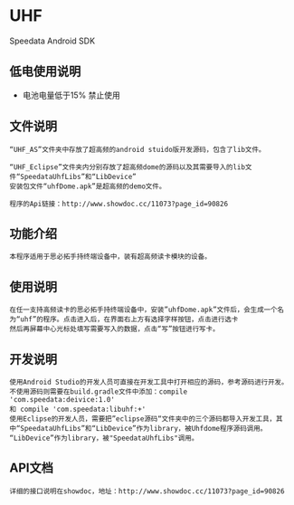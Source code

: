 # UHF
Speedata Android SDK

## 低电使用说明
  * 电池电量低于15% 禁止使用


## 文件说明

	“UHF_AS”文件夹中存放了超高频的android stuido版开发源码，包含了lib文件。
	
	“UHF_Eclipse”文件夹内分别存放了超高频dome的源码以及其需要导入的lib文件“SpeedataUhfLibs”和“LibDevice”
	安装包文件“uhfDome.apk”是超高频的demo文件。
	
	程序的Api链接：http://www.showdoc.cc/11073?page_id=90826
	
## 功能介绍

	本程序适用于思必拓手持终端设备中，装有超高频读卡模块的设备。
## 使用说明

	在任一支持高频读卡的思必拓手持终端设备中，安装”uhfDome.apk”文件后，会生成一个名为“uhf”的程序。点击进入后，在界面右上方有选择字样按钮，点击进行选卡
	然后再屏幕中心光标处填写需要写入的数据，点击“写”按钮进行写卡。
## 开发说明

	使用Android Studio的开发人员可直接在开发工具中打开相应的源码，参考源码进行开发。不使用源码则需要在build.gradle文件中添加：compile 'com.speedata:deivice:1.0'
    和 compile 'com.speedata:libuhf:+'
	使用Eclipse的开发人员，需要把”eclipse源码“文件夹中的三个源码都导入开发工具，其中“SpeedataUhfLibs”和“LibDevice”作为library，被Uhfdome程序源码调用。
	“LibDevice”作为library，被"SpeedataUhfLibs"调用。
## API文档

	详细的接口说明在showdoc，地址：http://www.showdoc.cc/11073?page_id=90826

